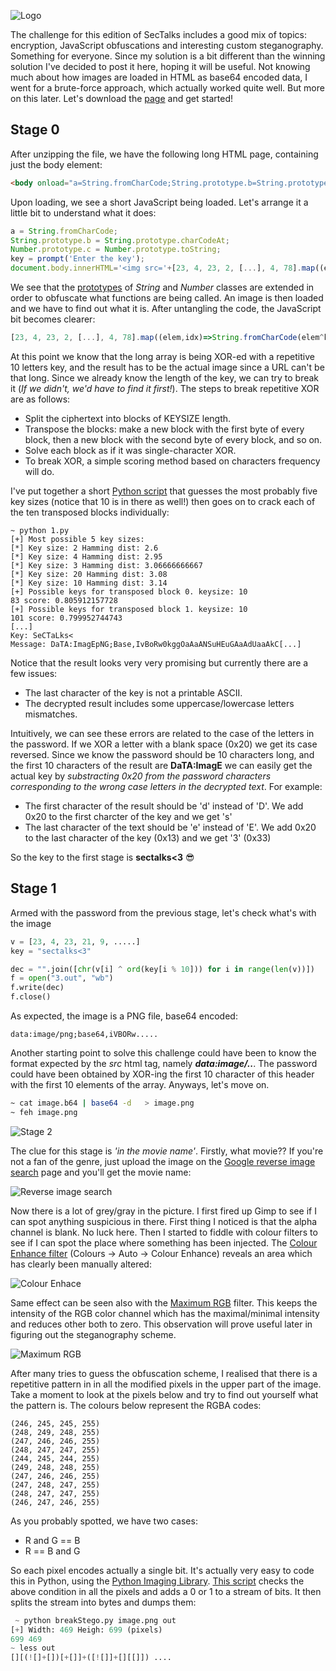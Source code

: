 ![Logo](/assets/images/sectalks8-0.jpg)

The challenge for this edition of SecTalks includes a good mix of topics: encryption, JavaScript obfuscations and interesting custom steganography. Something for everyone. Since my solution is a bit different than the winning solution I've decided to post it here, hoping it will be useful. Not knowing much about how images are loaded in HTML as base64 encoded data, I went for a brute-force approach, which actually worked quite well. But more on this later. Let's download the [page](/files/page.zip) and get started!

## Stage 0

After unzipping the file, we have the following long HTML page, containing just the body element:
```html
<body onload="a=String.fromCharCode;String.prototype.b=String.prototype.charCodeAt;Number.prototype.c=Number.prototype.toString;key=prompt('Enter the key');document.body.innerHTML='<img src='+[23, 4, 23, 2, [...], 4, 78].map((e,i)=>a(e^key[i%10].b(0).c(10))).join('')+' />';"></body>
```

Upon loading, we see a short JavaScript being loaded. Let's arrange it a little bit to understand what it does:

```javascript
a = String.fromCharCode;                                 
String.prototype.b = String.prototype.charCodeAt;
Number.prototype.c = Number.prototype.toString;
key = prompt('Enter the key');
document.body.innerHTML='<img src='+[23, 4, 23, 2, [...], 4, 78].map((e,i)=>a(e^key[i%10].b(0).c(10))).join('')+' />';
```
We see that the [prototypes](https://developer.mozilla.org/en/docs/Web/JavaScript/Reference/Global_Objects/Object/prototype) of _String_ and _Number_ classes are extended in order to obfuscate what functions are being called. An image is then loaded and we have to find out what it is. After untangling the code, the JavaScript bit becomes clearer:

```javascript
[23, 4, 23, 2, [...], 4, 78].map((elem,idx)=>String.fromCharCode(elem^key[idx%10].charcodeAt(0).toString(10))).join('')
```

At this point we know that the long array is being XOR-ed with a repetitive 10 letters key, and the result has to be the actual image since a URL can't be that long. Since we already know the length of the key, we can try to break it (_If we didn't, we'd have to find it first!_). The steps to break repetitive XOR are as follows:

 * Split the ciphertext into blocks of KEYSIZE length.
 * Transpose the blocks: make a new block with the first byte of every block, then a new block with the second byte of every block, and so on.
 * Solve each block as if it was single-character XOR. 
 * To break XOR, a simple scoring method based on characters frequency will do. 
 
I've put together a short [Python script](/files/breakXOR.py) that guesses the most probably five key sizes (notice that 10 is in there as well!) then goes on to crack each of the ten transposed blocks individually:
```
~ python 1.py
[+] Most possible 5 key sizes: 
[*] Key size: 2 Hamming dist: 2.6
[*] Key size: 4 Hamming dist: 2.95
[*] Key size: 3 Hamming dist: 3.06666666667
[*] Key size: 20 Hamming dist: 3.08
[*] Key size: 10 Hamming dist: 3.14
[+] Possible keys for transposed block 0. keysize: 10
83 score: 0.805912157728
[+] Possible keys for transposed block 1. keysize: 10
101 score: 0.799952744743
[...]
Key: SeCTaLks<
Message: DaTA:ImagEpNG;Base,IvBoRw0kggOaAaANSuHEuGAaAdUaaAkC[...]
```

Notice that the result looks very very promising but currently there are a few issues:
* The last character of the key is not a printable ASCII.
* The decrypted result includes some uppercase/lowercase letters mismatches. 

Intuitively, we can see these errors are related to the case of the letters in the password. If we XOR a letter with a blank space (0x20) we get its case reversed. Since we know the password should be 10 characters long, and the first 10 characters of the result are **DaTA:ImagE** we can easily get the actual key by _substracting 0x20 from the password characters corresponding to the wrong case letters in the decrypted text_. For example:

* The first character of the result should be 'd' instead of 'D'. We add 0x20 to the first charcter of the key and we get 's'
* The last character of the text should be 'e' instead of 'E'. We add 0x20 to the last character of the key (0x13) and we get '3' (0x33)

So the key to the first stage is **sectalks<3** :sunglasses:

## Stage 1

Armed with the password from the previous stage, let's check what's with the image

```python
v = [23, 4, 23, 21, 9, .....]
key = "sectalks<3"

dec = "".join([chr(v[i] ^ ord(key[i % 10])) for i in range(len(v))])
f = open("3.out", "wb")
f.write(dec)
f.close()
```

As expected, the image is a PNG file, base64 encoded:

```
data:image/png;base64,iVBORw.....
```

Another starting point to solve this challenge could have been to know the format expected by the _src_ html tag, namely **_data:image/.._**. The password could have been obtained by XOR-ing the first 10 character of this header with the first 10 elements of the array. Anyways, let's move on.

```bash
~ cat image.b64 | base64 -d   > image.png
~ feh image.png
```
![Stage 2](/assets/images/sectalks8-1.png)

The clue for this stage is _'in the movie name'_. Firstly, what movie?? If you're not a fan of the genre, just upload the image on the [Google reverse image search](https://images.google.com/) page and you'll get the movie name:

![Reverse image search](/assets/images/sectalks8-2.png)

Now there is a lot of grey/gray in the picture. I first fired up Gimp to see if I can spot anything suspicious in there. First thing I noticed is that the alpha channel is blank. No luck here. Then I started to fiddle with colour filters to see if I can spot the place where something has been injected.  The [Colour Enhance filter](https://docs.gimp.org/en/plug-in-color-enhance.html) (Colours -> Auto -> Colour Enhance) reveals an area which has clearly been manually altered:

![Colour Enhace](/assets/images/sectalks8-3.png)

Same effect can be seen also with the [Maximum RGB](https://docs.gimp.org/en/plug-in-max-rgb.html) filter. This keeps the intensity of the RGB color channel which has the maximal/minimal intensity and reduces other both to zero. This observation will prove useful later in figuring out the steganography scheme.

![Maximum RGB](/assets/images/sectalks8-4.png)

After many tries to guess the obfuscation scheme, I realised that there is a repetitive pattern in in all the modified pixels in the upper part of the image. Take a moment to look at the pixels below and try to find out yourself what the pattern is. The colours below represent the RGBA codes:

```
(246, 245, 245, 255)
(248, 249, 248, 255)
(247, 246, 246, 255)
(248, 247, 247, 255)
(244, 245, 244, 255)
(249, 248, 248, 255)
(247, 246, 246, 255)
(247, 248, 247, 255)
(248, 247, 247, 255)
(246, 247, 246, 255)
```

As you probably spotted, we have two cases:
* R and G == B
* R == B and G

So each pixel encodes actually a single bit. It's actually very easy to code this in Python, using the [Python Imaging Library](http://www.pythonware.com/products/pil/). [This script](/files/breakStego.py) checks the above condition in all the pixels and adds a 0 or 1 to a stream of bits. It then splits the stream into bytes and dumps them:

```python
 ~ python breakStego.py image.png out
[+] Width: 469 Heigh: 699 (pixels)
699 469
~ less out
[][(![]+[])[+[]]+([![]]+[][[]]) ....
```
